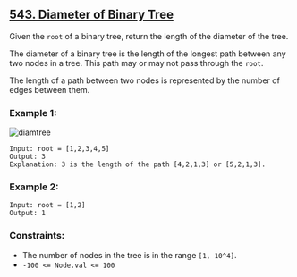 ## [543. Diameter of Binary Tree](https://leetcode.com/problems/diameter-of-binary-tree/)

Given the `root` of a binary tree, return the length of the diameter of the tree.

The diameter of a binary tree is the length of the longest path between any two nodes in a tree. This path may or may not pass through the `root`.

The length of a path between two nodes is represented by the number of edges between them.

### Example 1:

![diamtree](https://github.com/user-attachments/assets/53b488ad-c113-4f7e-8efd-03f5681dffa5)

```
Input: root = [1,2,3,4,5]
Output: 3
Explanation: 3 is the length of the path [4,2,1,3] or [5,2,1,3].
```

### Example 2:

```
Input: root = [1,2]
Output: 1
```

### Constraints:

- The number of nodes in the tree is in the range `[1, 10^4]`.
- `-100 <= Node.val <= 100`
